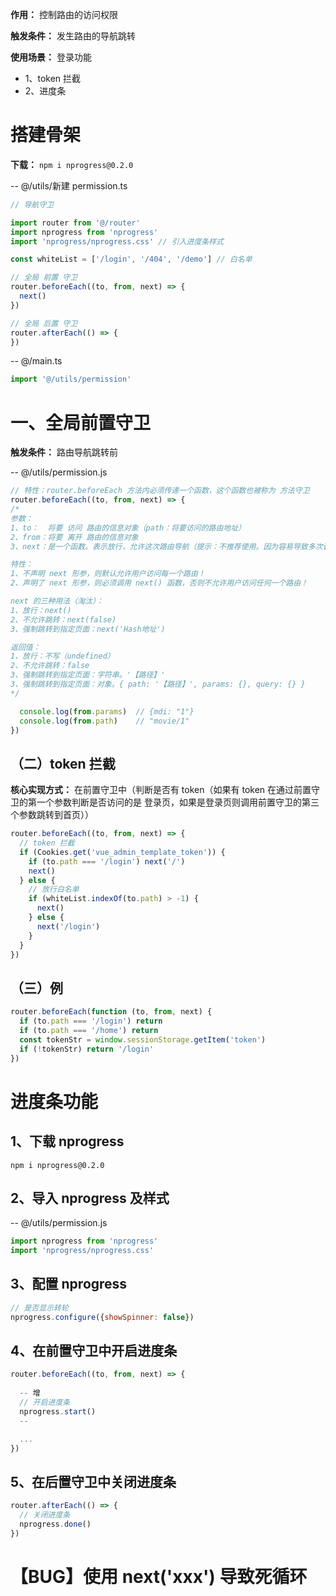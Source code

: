 **作用：** 控制路由的访问权限

**触发条件：** 发生路由的导航跳转

**使用场景：** 登录功能
  - 1、token 拦截
  - 2、进度条

# 搭建骨架
  **下载：** `npm i nprogress@0.2.0`

  -- @/utils/新建 permission.ts
  ```ts
  // 导航守卫

  import router from '@/router'
  import nprogress from 'nprogress'
  import 'nprogress/nprogress.css' // 引入进度条样式

  const whiteList = ['/login', '/404', '/demo'] // 白名单

  // 全局 前置 守卫
  router.beforeEach((to, from, next) => {
    next()
  })

  // 全局 后置 守卫
  router.afterEach(() => {
  })
  ```

  -- @/main.ts
  ```ts
  import '@/utils/permission'
  ```

# 一、全局前置守卫
  **触发条件：** 路由导航跳转前

  -- @/utils/permission.js
  ```js
  // 特性：router.beforeEach 方法内必须传递一个函数，这个函数也被称为 方法守卫
  router.beforeEach((to, from, next) => {
  /* 
  参数：
  1、to：  将要 访问 路由的信息对象（path：将要访问的路由地址）
  2、from：将要 离开 路由的信息对象
  3、next：是一个函数。表示放行，允许这次路由导航（提示：不推荐使用。因为容易导致多次调用的问题，所以官方并不推荐使用该参数。推荐使用 返回值 来取代 next 函数）
  
  特性：
  1、不声明 next 形参，则默认允许用户访问每一个路由！
  2、声明了 next 形参，则必须调用 next() 函数，否则不允许用户访问任何一个路由！
  
  next 的三种用法（淘汰）：
  1、放行：next()
  2、不允许跳转：next(false)
  3、强制跳转到指定页面：next('Hash地址')

  返回值：
  1、放行：不写（undefined）
  2、不允许跳转：false
  3、强制跳转到指定页面：字符串。'【路径】'
  3、强制跳转到指定页面：对象。{ path: '【路径】', params: {}, query: {} }
  */

    console.log(from.params)  // {mdi: "1"}
    console.log(from.path)    // "movie/1"
  })
  ```
    
  ## （二）token 拦截
  **核心实现方式：** 在前置守卫中（判断是否有 token（如果有 token 在通过前置守卫的第一个参数判断是否访问的是 登录页，如果是登录页则调用前置守卫的第三个参数跳转到首页））

  ```js
  router.beforeEach((to, from, next) => {
    // token 拦截
    if (Cookies.get('vue_admin_template_token')) {
      if (to.path === '/login') next('/')
      next()
    } else {
      // 放行白名单
      if (whiteList.indexOf(to.path) > -1) {
        next()
      } else {
        next('/login')
      }
    }
  })
  ```

  ## （三）例
  ```js
  router.beforeEach(function (to, from, next) {
    if (to.path === '/login') return
    if (to.path === '/home') return
    const tokenStr = window.sessionStorage.getItem('token')
    if (!tokenStr) return '/login'
  })
  ```


# 进度条功能
  ## 1、下载 nprogress
  `npm i nprogress@0.2.0`

  ## 2、导入 nprogress 及样式
  -- @/utils/permission.js
  ```js
  import nprogress from 'nprogress'
  import 'nprogress/nprogress.css'
  ```

  ## 3、配置 nprogress
  ```js
  // 是否显示转轮
  nprogress.configure({showSpinner: false})
  ```

  ## 4、在前置守卫中开启进度条
  ```js
  router.beforeEach((to, from, next) => {
    
    -- 增
    // 开启进度条
    nprogress.start()
    --

    ...
  })
  ```

  ## 5、在后置守卫中关闭进度条
  ```js
  router.afterEach(() => {
    // 关闭进度条
    nprogress.done()
  })
  ```

# 【BUG】使用 next('xxx') 导致死循环
  